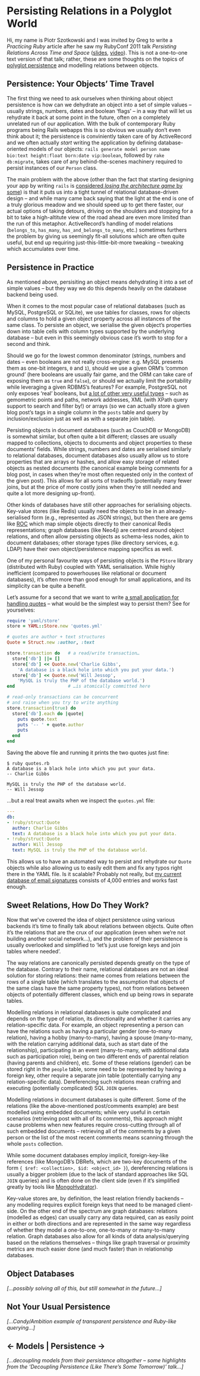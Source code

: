 Persisting Relations in a Polyglot World
========================================

Hi, my name is Piotr Szotkowski and I was invited by Greg to write a
_Practicing Ruby_ article after he saw my RubyConf 2011 talk _Persisting
Relations Across Time and Space_
([slides](http://persistence-rubyconf-2011.heroku.com),
[video](http://confreaks.net/videos/657)). This is not a one-to-one text
version of that talk; rather, these are some thoughts on the topics of
[polyglot
persistence](http://architects.dzone.com/articles/polyglot-persistence-future)
and modelling relations between objects.

Persistence: Your Objects’ Time Travel
--------------------------------------

The first thing we need to ask ourselves when thinking about object persistence
is how can we dehydrate an object into a set of simple values – usually
strings, numbers, dates and boolean ‘flags’ – in a way that will let us
rehydrate it back at some point in the future, often on a completely unrelated
run of our application. With the bulk of contemporary Ruby programs being Rails
webapps this is so obvious we usually don’t even think about it; the
persistence is conviniently taken care of by ActiveRecord and we often actually
_start_ writing the application by defining database-oriented models of our
objects: `rails generate model person name bio:text height:float born:date
vip:boolean`, followed by `rake db:migrate`, takes care of any
behind-the-scenes machinery required to persist instances of our `Person`
class.

The main problem with the above (other than the fact that starting designing
your app by writing `rails` is [considered _losing the architecture game_ by
some](http://confreaks.com/videos/759)) is that it puts us into a tight tunnel
of relational database-driven design – and while many came back saying that the
light at the end is one of a truly glorious meadow and we should speed up to
get there faster, our actual options of taking detours, driving on the
shoulders and stopping for a bit to take a high-altitute view of the road ahead
are even more limited than the run of this metaphor. ActiveRecord’s handling of
model relations (`belongs_to`, `has_many`, `has_and_belongs_to_many`, etc.)
sometimes furthers the problem by giving us seemingly fit-all solutions which
are often quite useful, but end up requiring just-this-little-bit-more tweaking
– tweaking which accumulates over time.

Persistence in Practice
-----------------------

As mentioned above, persisiting an object means dehydrating it into a set of
simple values – but they way we do this depends heavily on the database backend
being used.

When it comes to the most popular case of relational databases (such as MySQL,
PostgreSQL or SQLite), we use tables for classes, rows for objects and columns
to hold a given object property across all instances of the same class. To
persiste an object, we serialise the given object’s properties down into table
cells with column types supported by the underlying database – but even in this
seemingly obvious case it’s worth to stop for a second and think.

Should we go for the lowest common denominator (strings, numbers and dates –
even booleans are not really cross-engine: e.g. MySQL presents them as one-bit
integers, `0` and `1`), should we use a given ORM’s ‘common ground’ (here
booleans are usually fair game, and the ORM can take care of exposing them as
`true` and `false`), or should we actually limit the portability while
leveraging a given RDBMS’s features? For example, PostgreSQL not only exposes
‘real’ booleans, but [a lot of other very useful
types](http://www.postgresql.org/docs/9.1/static/datatype.html) – such as
gemometric points and paths, network addresses, XML (with XPath query support
to search and filter by!) or arrays (so we can actually store a given blog
post’s tags in a single column in the `posts` table and query by
inclusion/exclusion just as well as with a separate join table).

Persisting objects in document databases (such as CouchDB or MongoDB) is
somewhat similar, but often quite a bit different; classes are usually mapped
to collections, objects to documents and object properties to these documents’
fields. While strings, numbers and dates are serialised similarly to relational
databases, document databases also usually allow us to store properties that
are arrays or hashes, and allow easy storage of related objects as nested
documents (the canonical example being comments for a blog post, in cases when
they’re most often requested only in the context of the given post). This
allows for all sorts of tradeoffs (potentially many fewer joins, but at the
price of more costly joins when they’re still needed and quite a lot more
designing up-front).

Other kinds of databases have still other approaches for serialising objects.
Key-value stores (like Redis) usually need the objects to be in an
already-serialised form (e.g., represented as JSON strings), but then there are
gems like [ROC](https://github.com/benlund/roc) which map simple objects
directly to their canonical Redis representations; graph databases (like Neo4j)
are centred around object relations, and often allow persisting objects as
schema-less nodes, akin to document databases; other storage types (like
directory services, e.g. LDAP) have their own object/persistence mapping
specifics as well.

One of my personal favourite ways of persisting objects is the `PStore`
library (distributed with Ruby) coupled with YAML serialisation. While
highly inefficient (compared to powerhouses like relational or document
databases), it’s often more than good enough for small applications, and its
simplicity can be quite a benefit.

Let’s assume for a second that we want to write [a small application for
handling quotes](https://github.com/chastell/signore) – what would be the
simplest way to persist them? See for yourselves:

```ruby
require 'yaml/store'
store = YAML::Store.new 'quotes.yml'

# quotes are author + text structures
Quote = Struct.new :author, :text

store.transaction do   # a read/write transaction…
  store['db'] ||= []
  store['db'] << Quote.new('Charlie Gibbs',
    'A database is a black hole into which you put your data.')
  store['db'] << Quote.new('Will Jessop',
    'MySQL is truly the PHP of the database world.')
end                    # …is atomically committed here

# read-only transactions can be concurrent
# and raise when you try to write anything
store.transaction(true) do
  store['db'].each do |quote|
    puts quote.text
    puts '-- ' + quote.author
    puts
  end
end
```

Saving the above file and running it prints the two quotes just fine:

```
$ ruby quotes.rb
A database is a black hole into which you put your data.
-- Charlie Gibbs

MySQL is truly the PHP of the database world.
-- Will Jessop
```

…but a real treat awaits when we inspect the `quotes.yml` file:

```yaml
---
db:
- !ruby/struct:Quote
  author: Charlie Gibbs
  text: A database is a black hole into which you put your data.
- !ruby/struct:Quote
  author: Will Jessop
  text: MySQL is truly the PHP of the database world.
```

This allows us to have an automated way to persist and rehydrate our `Quote`
objects while also allowing us to easily edit them and fix any typos right
there in the YAML file. Is it scalable? Probably not really, but [my current
database of email signatures](https://github.com/chastell/dotfiles/blob/aee1d31618e2e4ea88186eda163f29ebd72702d1/.local/share/signore/signatures.yml)
consists of 4,000 entries and works fast enough.

Sweet Relations, How Do They Work?
----------------------------------

Now that we’ve covered the idea of object persistence using various backends
it’s time to finally talk about relations between objects. Quite often it’s the
relations that are the crux of our application (even when we’re not building
another social network…), and the problem of their persistence is usually
overlooked and simplified to ‘let’s just use foreign keys and join tables where
needed’.

The way relations are canonically persisted depends greatly on the type of the
database. Contrary to their name, relational databases are not an ideal
solution for storing relations: their name comes from relations between the
rows of a single table (which translates to the assumption that objects of the
same class have the same property types), not from relations between objects of
potentially different classes, which end up being rows in separate tables.

Modelling relations in relational databases is quite complicated and depends on
the type of relation, its directionality and whether it carries any
relation-specific data. For example, an object representing a person can have
the relations such as having a particular gender (one-to-many relation), having
a hobby (many-to-many), having a spouse (many-to-many, with the relation
carrying additional data, such as start date of the relationship),
participating in an event (many-to-many, with additional data such as
participation role), being on two different ends of parental relation (having
parents and children), etc. Some of these relations (gender) can be stored
right in the `people` table, some need to be represented by having a foreign
key, other require a separate join table (potentially carrying any
relation-specific data). Dereferencing such relations mean crafring and
executing (potentially complicated) SQL `JOIN` queries.

Modelling relations in document databases is quite different. Some of the
relations (like the above-mentioned post/comments example) are best modelled
using embedded documents; while very useful in certain scenarios (retrieving
post with all of its comments), this approach might cause problems when new
features require cross-cutting through all of such embedded documents –
retrieving all of the comments by a given person or the list of the most recent
comments means scanning through the whole `posts` collection.

While some document databases employ implicit, foreign-key-like references
(like MongoDB’s DBRefs, which are two-key documents of the form `{ $ref:
<collection>, $id: <object_id> }`), dereferencing relations is usually a bigger
problem (due to the lack of standard approaches like SQL `JOIN` queries) and is
often done on the client side (even if it’s simplified greatly by tools like
[MongoHydrator](https://github.com/gregspurrier/mongo_hydrator)).

Key-value stores are, by definition, the least relation friendly backends – any
modelling requires explicit foreign keys that need to be managed client-side.
On the other end of the spectrum are graph databases: relations (modelled as
edges) can usually carry any data required, can as easily point in either or
both directions and are represented in the same way regardless of whether they
model a one-to-one, one-to-many or many-to-many relation. Graph databases also
allow for all kinds of data analysis/querying based on the relations themselves
– things like graph traversal or proximity metrics are much easier done (and
much faster) than in relationship databases.

Object Databases
----------------

_\[…possibly solving all of this, but still somewhat in the future…\]_

Not Your Usual Persistence
--------------------------

_\[…Candy/Ambition example of transparent persistence and Ruby-like
querying…\]_

← Models | Persistence →
------------------------

_\[…decoupling models from their persistence altogether – some highlights from
the ‘Decoupling Persistence (Like There’s Some Tomorrow)’ talk…\]_
